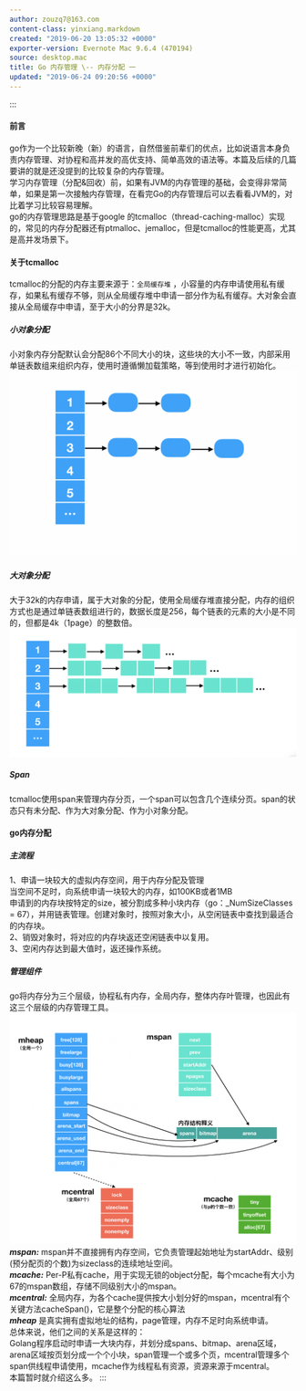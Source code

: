 ```yaml
---
author: zouzq7@163.com
content-class: yinxiang.markdown
created: "2019-06-20 13:05:32 +0000"
exporter-version: Evernote Mac 9.6.4 (470194)
source: desktop.mac
title: Go 内存管理 \-- 内存分配 一
updated: "2019-06-24 09:20:56 +0000"
---
```


:::  
#### 前言  

go作为一个比较新晚（新）的语言，自然借鉴前辈们的优点，比如说语言本身负责内存管理、对协程和高并发的高优支持、简单高效的语法等。本篇及后续的几篇要讲的就是还没提到的比较复杂的内存管理。\
学习内存管理（分配&回收）前，如果有JVM的内存管理的基础，会变得非常简单，如果是第一次接触内存管理，在看完Go的内存管理后可以去看看JVM的，对比着学习比较容易理解。\
go的内存管理思路是基于google
的tcmalloc（thread-caching-malloc）实现的，常见的内存分配器还有ptmalloc、jemalloc，但是tcmalloc的性能更高，尤其是高并发场景下。

#### 关于tcmalloc  

tcmalloc的分配的内存主要来源于：`全局缓存堆` ，小容量的内存申请使用私有缓存，如果私有缓存不够，则从全局缓存堆中申请一部分作为私有缓存。大对象会直接从全局缓存中申请，至于大小的分界是32k。

##### 小对象分配  

小对象内存分配默认会分配86个不同大小的块，这些块的大小不一致，内部采用单链表数组来组织内存，使用时遵循懒加载策略，等到使用时才进行初始化。\
![](Go%20%E5%86%85%E5%AD%98%E7%AE%A1%E7%90%86%20--%20%E5%86%85%E5%AD%98%E5%88%86%E9%85%8D%20%E4%B8%80.resources/9FE597A4-AA2E-4997-A07B-ADC8A5902FA2.png) 
 

##### 大对象分配  

大于32k的内存申请，属于大对象的分配，使用全局缓存堆直接分配，内存的组织方式也是通过单链表数组进行的，数据长度是256，每个链表的元素的大小是不同的，但都是4k（1page）的整数倍。\
![](Go%20%E5%86%85%E5%AD%98%E7%AE%A1%E7%90%86%20--%20%E5%86%85%E5%AD%98%E5%88%86%E9%85%8D%20%E4%B8%80.resources/9D533452-7793-4F9E-B740-66284EAA1068.png) 
 

##### Span  

tcmalloc使用span来管理内存分页，一个span可以包含几个连续分页。span的状态只有未分配、作为大对象分配、作为小对象分配。

#### go内存分配  

##### 主流程  

1、申请一块较大的虚拟内存空间，用于内存分配及管理\
当空间不足时，向系统申请一块较大的内存，如100KB或者1MB\
申请到的内存块按特定的size，被分割成多种小块内存（go：\_NumSizeClasses =
67），并用链表管理。创建对象时，按照对象大小，从空闲链表中查找到最适合的内存块。\
2、销毁对象时，将对应的内存块返还空闲链表中以复用。\
3、空闲内存达到最大值时，返还操作系统。

##### 管理组件  

go将内存分为三个层级，协程私有内存，全局内存，整体内存叶管理，也因此有这三个层级的内存管理工具。\
![](Go%20%E5%86%85%E5%AD%98%E7%AE%A1%E7%90%86%20--%20%E5%86%85%E5%AD%98%E5%88%86%E9%85%8D%20%E4%B8%80.resources/345B9C63-0D9D-4412-8E10-CA6B0D76C512.png) 
 \
***mspan:***
mspan并不直接拥有内存空间，它负责管理起始地址为startAddr、级别(预分配页的个数)为sizeclass的连续地址空间。\
***mcache:***
Per-P私有cache，用于实现无锁的object分配，每个mcache有大小为67的mspan数组，存储不同级别大小的mspan。\
***mcentral:***
全局内存，为各个cache提供按大小划分好的mspan，mcentral有个关键方法cacheSpan()，它是整个分配的核心算法\
***mheap*** 是真实拥有虚拟地址的结构，page管理，内存不足时向系统申请。\
总体来说，他们之间的关系是这样的：\
Golang程序启动时申请一大块内存，并划分成spans、bitmap、arena区域，arena区域按页划分成一个个小块，span管理一个或多个页，mcentral管理多个span供线程申请使用，mcache作为线程私有资源，资源来源于mcentral。\
本篇暂时就介绍这么多。
:::

 
